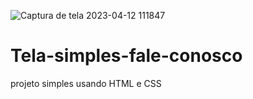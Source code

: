 ![Captura de tela 2023-04-12 111847](https://user-images.githubusercontent.com/111325742/231486752-eb1009b0-c640-4c93-9e3a-2a3d3a7e29ed.jpg)
# Tela-simples-fale-conosco
projeto simples usando HTML e CSS
